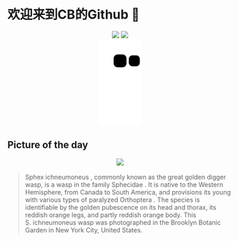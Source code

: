 
# 欢迎来到CB的Github 👋

<div align="center">
  <img height="137px" src="https://github-readme-stats.vercel.app/api?username=SuperCB&show_icons=true&theme=radical" />
  <img height="137px" src="https://github-readme-stats.vercel.app/api/top-langs/?username=SuperCB&hide_title=true&hide_border=true&layout=compact&langs_count=6&text_color=000&icon_color=fff" />
</div>


<div align="center">
    <img src="./contribution-snake/github-contribution-grid-snake.svg" />
</div>



## Picture of the day
<div align="center">
  <img width=400px src="https://upload.wikimedia.org/wikipedia/commons/thumb/f/f9/Great_golden_digger_wasp_%2831760%29.jpg/600px-Great_golden_digger_wasp_%2831760%29.jpg" />
</div>

>Sphex ichneumoneus , commonly known as the great golden digger wasp, is a  wasp  in the family  Sphecidae . It is native to the Western Hemisphere, from Canada to South America, and provisions its young with various types of paralyzed  Orthoptera . The species is identifiable by the golden pubescence on its head and thorax, its reddish orange legs, and partly reddish orange body. This  S. ichneumoneus  wasp was photographed in the  Brooklyn Botanic Garden  in New York City, United States.


